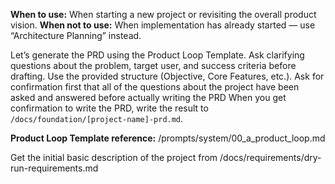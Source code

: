**When to use:** When starting a new project or revisiting the overall product vision.
**When not to use:** When implementation has already started — use “Architecture Planning” instead.

Let’s generate the PRD using the Product Loop Template.
Ask clarifying questions about the problem, target user, and success criteria before drafting.
Use the provided structure (Objective, Core Features, etc.).
Ask for confirmation first that all of the questions about the project have been asked and answered before actually writing the PRD
When you get confirmation to write the PRD, write the result to `/docs/foundation/[project-name]-prd.md`.

**Product Loop Template reference:** /prompts/system/00_a_product_loop.md

Get the initial basic description of the project from /docs/requirements/dry-run-requirements.md